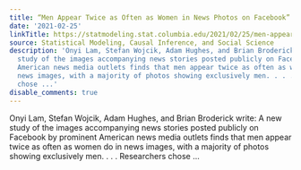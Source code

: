 ```yaml
---
title: “Men Appear Twice as Often as Women in News Photos on Facebook”
date: '2021-02-25'
linkTitle: https://statmodeling.stat.columbia.edu/2021/02/25/men-appear-twice-as-often-as-women-in-news-photos-on-facebook/
source: Statistical Modeling, Causal Inference, and Social Science
description: 'Onyi Lam, Stefan Wojcik, Adam Hughes, and Brian Broderick write: A new
  study of the images accompanying news stories posted publicly on Facebook by prominent
  American news media outlets finds that men appear twice as often as women do in
  news images, with a majority of photos showing exclusively men. . . . Researchers
  chose ...'
disable_comments: true
---
```

Onyi Lam, Stefan Wojcik, Adam Hughes, and Brian Broderick write: A new study of the images accompanying news stories posted publicly on Facebook by prominent American news media outlets finds that men appear twice as often as women do in news images, with a majority of photos showing exclusively men. . . . Researchers chose ...